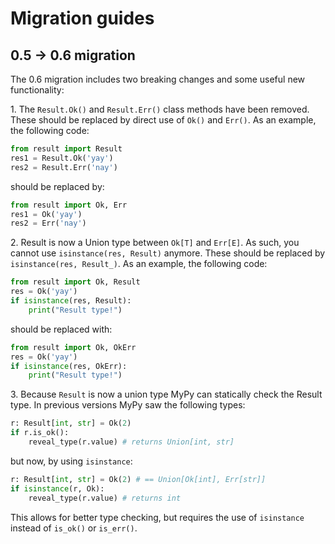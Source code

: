 # Migration guides

## 0.5 -> 0.6 migration

The 0.6 migration includes two breaking changes and some useful new functionality:

1\. The `Result.Ok()` and `Result.Err()` class methods have been removed. 
These should be replaced by direct use of `Ok()` and `Err()`. As an example, the following code:

```python
from result import Result
res1 = Result.Ok('yay')
res2 = Result.Err('nay')
```

should be replaced by:

```python
from result import Ok, Err
res1 = Ok('yay')
res2 = Err('nay')
```

2\. Result is now a Union type between `Ok[T]` and `Err[E]`. As such, you cannot use `isinstance(res, Result)` anymore.
These should be replaced by `isinstance(res, Result_)`. As an example, the following code:

```python
from result import Ok, Result
res = Ok('yay')
if isinstance(res, Result):
    print("Result type!")
``` 

should be replaced with:

```python
from result import Ok, OkErr
res = Ok('yay')
if isinstance(res, OkErr):
    print("Result type!")
```

3\. Because `Result` is now a union type MyPy can statically check the Result type.
 In previous versions MyPy saw the following types:

```python
r: Result[int, str] = Ok(2)
if r.is_ok():
    reveal_type(r.value) # returns Union[int, str]
```

but now, by using `isinstance`:

```python
r: Result[int, str] = Ok(2) # == Union[Ok[int], Err[str]]
if isinstance(r, Ok):
    reveal_type(r.value) # returns int
```

This allows for better type checking, but requires the use of `isinstance` instead of `is_ok()` or `is_err()`.
